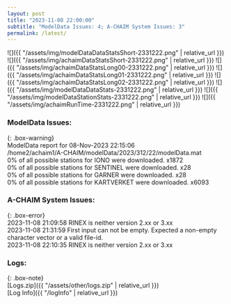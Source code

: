 ```yaml
---
layout: post
title: "2023-11-08 22:00:00"
subtitle: "ModelData Issues: 4; A-CHAIM System Issues: 3"
permalink: /latest/
---
```


![]({{ "/assets/img/modelDataDataStatsShort-2331222.png" | relative_url }})
![]({{ "/assets/img/achaimDataStatsShort-2331222.png" | relative_url }})
![]({{ "/assets/img/achaimDataStatsLong00-2331222.png" | relative_url }})
![]({{ "/assets/img/achaimDataStatsLong01-2331222.png" | relative_url }})
![]({{ "/assets/img/achaimDataStatsLong02-2331222.png" | relative_url }})
![]({{ "/assets/img/modelDataDataStats-2331222.png" | relative_url }})
![]({{ "/assets/img/modelDataStationStats-2331222.png" | relative_url }})
![]({{ "/assets/img/achaimRunTime-2331222.png" | relative_url }})


### ModelData Issues:  
  
{: .box-warning}  
 ModelData report for 08-Nov-2023 22:15:06   
 /home2/achaim1/A-CHAIM/modelData/2023/312/22/modelData.mat   
 0% of all possible stations for IONO were downloaded. x1872   
 0% of all possible stations for SENTINEL were downloaded. x28   
 0% of all possible stations for GARNER were downloaded. x28   
 0% of all possible stations for KARTVERKET were downloaded. x6093   
  
### A-CHAIM System Issues:  
  
{: .box-error}  
2023-11-08 21:09:58 RINEX is neither version 2.xx or 3.xx  
2023-11-08 21:31:59 First input can not be empty. Expected a non-empty character vector or a valid file-id.  
2023-11-08 22:10:35 RINEX is neither version 2.xx or 3.xx  

### Logs:  
  
{: .box-note}  
[Logs.zip]({{ "/assets/other/logs.zip" | relative_url }})  
[Log Info]({{ "/logInfo" | relative_url }})  
